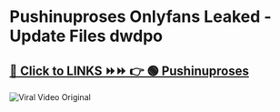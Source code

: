 
 # Pushinuproses Onlyfans Leaked - Update Files dwdpo

## <h2><a href="https://clipsfans.com/Pushinuproses&ref=git">🔗 Click to LINKS ⏩⏩ 👉 🟢 Pushinuproses </a></h2>

<a href="https://clipsfans.com/Pushinuproses&ref=git" rel="nofollow" data-target="animated-image.originalLink"><img src="https://i.ibb.co.com/xMMVF88/686577567.gif" alt="Viral Video Original" style="max-width: 100%; display: inline-block;" data-target="animated-image.originalImage"></a>

